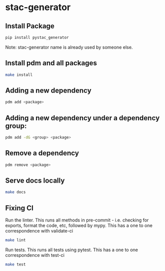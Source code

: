 # stac-generator

## Install Package

```bash
pip install pystac_generator
```

Note: stac-generator name is already used by someone else.



## Install pdm and all packages

```bash
make install
```

## Adding a new dependency

```bash
pdm add <package>
```

## Adding a new dependency under a dependency group:

```bash
pdm add -dG <group> <package>
```

## Remove a dependency

```bash
pdm remove <package>
```

## Serve docs locally

```bash
make docs
```

## Fixing CI

Run the linter. This runs all methods in pre-commit - i.e. checking for exports, format the code, etc, followed by mypy. This has a one to one correspondence with validate-ci

```bash
make lint
```

Run tests. This runs all tests using pytest. This has a one to one correspondence with test-ci

```bash
make test
```
